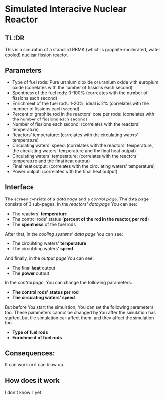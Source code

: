 # Simulated Interacive Nuclear Reactor
## TL:DR
This is a simulaton of a standard RBMK (which is graphite-moderated, water cooled) nuclear fission reactor.

## Parameters
- Type of fuel rods: Pure uranium dioxide or uranium oxide with europium oxide (correlates with the number of fissions each second)
- Spentness of the fuel rods: 0-100% (correlates with the number of fissions each second)
- Enrichment of the fuel rods: 1-20%, ideal is 2% (correlates with the number of fissions each second)
- Percent of graphite rod in the reactors' core per rods: (correlates with the number of fissions each second)
- Number of fissions each second: (correlates with the reactors' temperature)
- Reactors' temperature: (correlates with the circulating waters' temperature)
- Circulating waters' speed: (correlates with the reactors' temperature, the circulating waters' temperature and the final heat output)
- Circulating waters' temperature: (correlates with the reactors' temperature and the final heat output)
- Final heat output: (correlates with the circulating waters' temperature)
- Power output: (correlates with the final heat output)

## Interface
The screen consists of a *data page* and a *control page*. The data page consists of 3 sub-pages. In the *reactors' data page* You can see:
- The reactors' **temperature**
- The control rods' status (**percent of the rod in the reactor, per rod**)
- The **spentness** of the fuel rods

After that, in the *cooling systems' data page* You can see:
- The circulating waters' **temperature**
- The circulating waters' **speed**

And finally, in the *output page* You can see:
- The final **heat** output
- The **power** output

In the *control page*, You can change the following parameters:
- **The control rods' status per rod**
- **The circulating waters' speed**

But before You start the simulation, You can set the following parameters too. These parameters cannot be changed by You after the simulation has started, but the simulation can affect them, and they affect the simulation too.
- **Type of fuel rods**
- **Enrichment of fuel rods**

## Consequences:
It can work or it can blow up.

## How does it work
I don't know it yet
